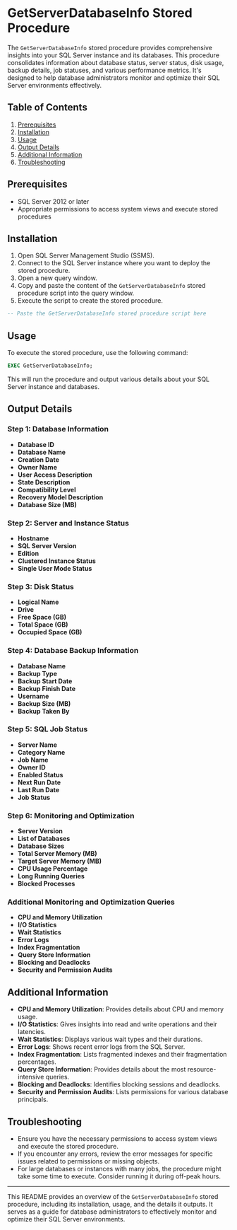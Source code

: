# GetServerDatabaseInfo Stored Procedure

The `GetServerDatabaseInfo` stored procedure provides comprehensive insights into your SQL Server instance and its databases. This procedure consolidates information about database status, server status, disk usage, backup details, job statuses, and various performance metrics. It's designed to help database administrators monitor and optimize their SQL Server environments effectively.

## Table of Contents

1. [Prerequisites](#prerequisites)
2. [Installation](#installation)
3. [Usage](#usage)
4. [Output Details](#output-details)
5. [Additional Information](#additional-information)
6. [Troubleshooting](#troubleshooting)

## Prerequisites

- SQL Server 2012 or later
- Appropriate permissions to access system views and execute stored procedures

## Installation

1. Open SQL Server Management Studio (SSMS).
2. Connect to the SQL Server instance where you want to deploy the stored procedure.
3. Open a new query window.
4. Copy and paste the content of the `GetServerDatabaseInfo` stored procedure script into the query window.
5. Execute the script to create the stored procedure.

```sql
-- Paste the GetServerDatabaseInfo stored procedure script here
```

## Usage

To execute the stored procedure, use the following command:

```sql
EXEC GetServerDatabaseInfo;
```

This will run the procedure and output various details about your SQL Server instance and databases.

## Output Details

### Step 1: Database Information
- **Database ID**
- **Database Name**
- **Creation Date**
- **Owner Name**
- **User Access Description**
- **State Description**
- **Compatibility Level**
- **Recovery Model Description**
- **Database Size (MB)**

### Step 2: Server and Instance Status
- **Hostname**
- **SQL Server Version**
- **Edition**
- **Clustered Instance Status**
- **Single User Mode Status**

### Step 3: Disk Status
- **Logical Name**
- **Drive**
- **Free Space (GB)**
- **Total Space (GB)**
- **Occupied Space (GB)**

### Step 4: Database Backup Information
- **Database Name**
- **Backup Type**
- **Backup Start Date**
- **Backup Finish Date**
- **Username**
- **Backup Size (MB)**
- **Backup Taken By**

### Step 5: SQL Job Status
- **Server Name**
- **Category Name**
- **Job Name**
- **Owner ID**
- **Enabled Status**
- **Next Run Date**
- **Last Run Date**
- **Job Status**

### Step 6: Monitoring and Optimization
- **Server Version**
- **List of Databases**
- **Database Sizes**
- **Total Server Memory (MB)**
- **Target Server Memory (MB)**
- **CPU Usage Percentage**
- **Long Running Queries**
- **Blocked Processes**

### Additional Monitoring and Optimization Queries
- **CPU and Memory Utilization**
- **I/O Statistics**
- **Wait Statistics**
- **Error Logs**
- **Index Fragmentation**
- **Query Store Information**
- **Blocking and Deadlocks**
- **Security and Permission Audits**

## Additional Information

- **CPU and Memory Utilization**: Provides details about CPU and memory usage.
- **I/O Statistics**: Gives insights into read and write operations and their latencies.
- **Wait Statistics**: Displays various wait types and their durations.
- **Error Logs**: Shows recent error logs from the SQL Server.
- **Index Fragmentation**: Lists fragmented indexes and their fragmentation percentages.
- **Query Store Information**: Provides details about the most resource-intensive queries.
- **Blocking and Deadlocks**: Identifies blocking sessions and deadlocks.
- **Security and Permission Audits**: Lists permissions for various database principals.

## Troubleshooting

- Ensure you have the necessary permissions to access system views and execute the stored procedure.
- If you encounter any errors, review the error messages for specific issues related to permissions or missing objects.
- For large databases or instances with many jobs, the procedure might take some time to execute. Consider running it during off-peak hours.

---

This README provides an overview of the `GetServerDatabaseInfo` stored procedure, including its installation, usage, and the details it outputs. It serves as a guide for database administrators to effectively monitor and optimize their SQL Server environments.